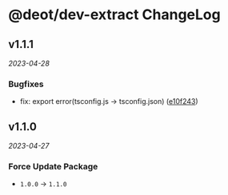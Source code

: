 # @deot/dev-extract ChangeLog

## v1.1.1

_2023-04-28_

### Bugfixes

- fix: export error(tsconfig.js -> tsconfig.json) ([e10f243](https://github.com/deot/dev/commit/e10f2431b1696d2f7e8cddeef5aa643709c1ced0))

## v1.1.0

_2023-04-27_

### Force Update Package

- `1.0.0` -> `1.1.0`
